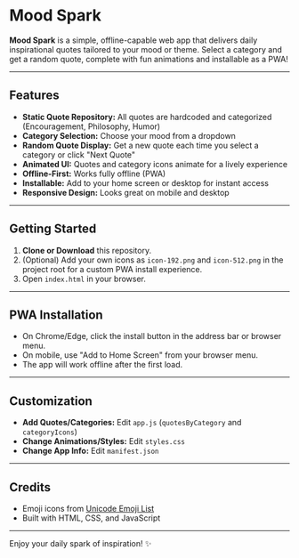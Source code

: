 # Mood Spark

**Mood Spark** is a simple, offline-capable web app that delivers daily inspirational quotes tailored to your mood or theme. Select a category and get a random quote, complete with fun animations and installable as a PWA!

---

## Features
- **Static Quote Repository:** All quotes are hardcoded and categorized (Encouragement, Philosophy, Humor)
- **Category Selection:** Choose your mood from a dropdown
- **Random Quote Display:** Get a new quote each time you select a category or click "Next Quote"
- **Animated UI:** Quotes and category icons animate for a lively experience
- **Offline-First:** Works fully offline (PWA)
- **Installable:** Add to your home screen or desktop for instant access
- **Responsive Design:** Looks great on mobile and desktop

---

## Getting Started

1. **Clone or Download** this repository.
2. (Optional) Add your own icons as `icon-192.png` and `icon-512.png` in the project root for a custom PWA install experience.
3. Open `index.html` in your browser.

---

## PWA Installation
- On Chrome/Edge, click the install button in the address bar or browser menu.
- On mobile, use "Add to Home Screen" from your browser menu.
- The app will work offline after the first load.

---

## Customization
- **Add Quotes/Categories:** Edit `app.js` (`quotesByCategory` and `categoryIcons`)
- **Change Animations/Styles:** Edit `styles.css`
- **Change App Info:** Edit `manifest.json`

---

## Credits
- Emoji icons from [Unicode Emoji List](https://unicode.org/emoji/charts/full-emoji-list.html)
- Built with HTML, CSS, and JavaScript

---

Enjoy your daily spark of inspiration! ✨ 